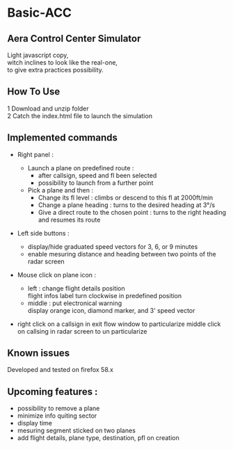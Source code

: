 # Basic-ACC
## Aera Control Center Simulator
Light javascript copy,  
witch inclines to look like the real-one,  
to give extra practices possibility.

## How To Use
1 Download and unzip folder  
2 Catch the index.html file to launch the simulation  

## Implemented commands
- Right panel :
  * Launch a plane on predefined route :
    - after callsign, speed and fl been selected
    - possibility to launch from a further point
  * Pick a plane and then : 
    - Change its fl level : climbs or descend to this fl at 2000ft/min 
    - Change a plane heading : turns to the desired heading at 3°/s
    - Give a direct route to the chosen point : turns to the right heading and resumes its route
- Left side buttons :
  * display/hide graduated speed vectors for 3, 6, or 9 minutes
  * enable mesuring distance and heading between two points of the radar screen
- Mouse click on plane icon : 
  - left : change flight details position  
      flight infos label turn clockwise in predefined position  
  - middle : put electronical warning  
      display orange icon, diamond marker, and 3' speed vector
      
- right click on a callsign in exit flow window to particularize
  middle click on callsing in radar screen to un particularize

## Known issues  
  Developed and tested on firefox 58.x

## Upcoming features :
- possibility to remove a plane
- minimize info quiting sector
- display time
- mesuring segment sticked on two planes
- add flight details, plane type, destination, pfl on creation
